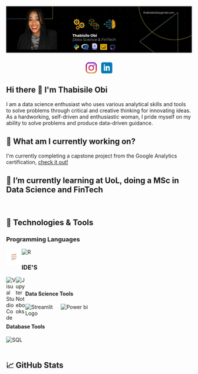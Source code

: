 # [![thabi header](https://raw.githubusercontent.com/Thabiobi/Thabiobi/main/icons/thabi_banner.png)](https://thabiobi.github.io/)

</p>

<p align='center'>
<a href="https://www.instagram.com/ijayobi/"><img height="30" src="https://raw.githubusercontent.com/Thabiobi/Thabiobi/main/icons/instagram.png"></a>&nbsp;&nbsp;
<a href="https://www.linkedin.com/in/thabisile-obi/"><img height="30" src="https://raw.githubusercontent.com/Thabiobi/Thabiobi/main/icons/linkedin.png"></a>
</p>


## Hi there 👋 I'm Thabisile Obi

 I am a data science enthusiast who uses various analytical skills and tools to solve problems through critical and creative thinking for innovating ideas. As a hardworking, self-driven and enthusiastic woman, I pride myself on my ability to solve problems and produce data-driven guidance.

## 🔭 What am I currently working on?

I'm currently completing a capstone project from the Google Analytics certification, [check it out!]()

## 🌱 I’m currently learning at UoL, doing a MSc in Data Science and FinTech 

<br />

## 🔧 Technologies & Tools

### Programming Languages

<img align="left" alt="Python" width="42px" src="https://raw.githubusercontent.com/Thabiobi/Thabiobi/main/icons/Jupyter.png" />
<img align="left" alt="R" width="26px" src="" />

<br />

### IDE'S
<img align="left" alt="Visual Studio Code" width="26px" src="" />
<img align="left" alt="Jupyter Notebooks" width="26px" src="" />


<br />

#### Data Science Tools


<img align="left" alt="Streamlit Logo" width="96px" src="" />
<img align="left" alt="Power bi" width="96px" src="" />


<br/><br/>

#### Database Tools

<img align="left" alt="SQL" width="64px" src="" />


<br /><br/>


## &#x1f4c8; GitHub Stats



<!--
**Thabiobi/Thabiobi** is a ✨ _special_ ✨ repository because its `README.md` (this file) appears on your GitHub profile.

Here are some ideas to get you started:

- 🔭 I’m currently working on ...
- 🌱 I’m currently learning ...
- 👯 I’m looking to collaborate on ...
- 🤔 I’m looking for help with ...
- 💬 Ask me about ...
- 📫 How to reach me: ...
- 😄 Pronouns: ...
- ⚡ Fun fact: ...
-->

